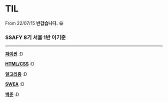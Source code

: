 # TIL
From 22/07/15
**반갑습니다.** :grinning:

### SSAFY 8기 서울 1반 이기준
---
**[파이썬](https://github.com/iamkijun/Python)** :D

**[HTML/CSS](./Web/)** :D

**[알고리즘](./Algorithm/)** :D

**[SWEA](https://github.com/iamkijun/SWEA)** :D

**[백준](./BOJ/)** :D